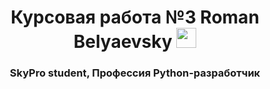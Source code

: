 <h1 align="center">Курсовая работа №3 Roman Belyaevsky 
<img src="https://github.com/blackcater/blackcater/raw/main/images/Hi.gif" height="32"/></h1>
<h3 align="center">SkyPro student, Профессия Python-разработчик</h3>

